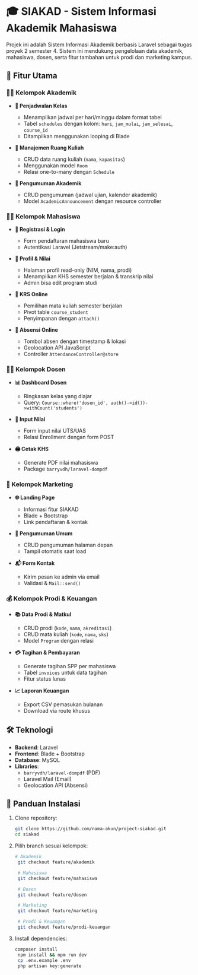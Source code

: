 # 🎓 SIAKAD - Sistem Informasi Akademik Mahasiswa

Projek ini adalah Sistem Informasi Akademik berbasis Laravel sebagai tugas proyek 2 semester 4. Sistem ini mendukung pengelolaan data akademik, mahasiswa, dosen, serta fitur tambahan untuk prodi dan marketing kampus.

## 🌟 Fitur Utama

### 👨‍🏫 Kelompok Akademik
- **📅 Penjadwalan Kelas**
  - Menampilkan jadwal per hari/minggu dalam format tabel
  - Tabel `schedules` dengan kolom: `hari`, `jam_mulai`, `jam_selesai`, `course_id`
  - Ditampilkan menggunakan looping di Blade

- **🏫 Manajemen Ruang Kuliah**
  - CRUD data ruang kuliah (`nama`, `kapasitas`)
  - Menggunakan model `Room`
  - Relasi one-to-many dengan `Schedule`

- **📢 Pengumuman Akademik**
  - CRUD pengumuman (jadwal ujian, kalender akademik)
  - Model `AcademicAnnouncement` dengan resource controller

### 👨‍🎓 Kelompok Mahasiswa
- **🔐 Registrasi & Login**
  - Form pendaftaran mahasiswa baru
  - Autentikasi Laravel (Jetstream/make:auth)

- **👤 Profil & Nilai**
  - Halaman profil read-only (NIM, nama, prodi)
  - Menampilkan KHS semester berjalan & transkrip nilai
  - Admin bisa edit program studi

- **📝 KRS Online**
  - Pemilihan mata kuliah semester berjalan
  - Pivot table `course_student`
  - Penyimpanan dengan `attach()`

- **📍 Absensi Online**
  - Tombol absen dengan timestamp & lokasi
  - Geolocation API JavaScript
  - Controller `AttendanceController@store`

### 👨‍🏫 Kelompok Dosen
- **📊 Dashboard Dosen**
  - Ringkasan kelas yang diajar
  - Query: `Course::where('dosen_id', auth()->id())->withCount('students')`

- **📝 Input Nilai**
  - Form input nilai UTS/UAS
  - Relasi Enrollment dengan form POST

- **🖨️ Cetak KHS**
  - Generate PDF nilai mahasiswa
  - Package `barryvdh/laravel-dompdf`

### 📢 Kelompok Marketing
- **🌐 Landing Page**
  - Informasi fitur SIAKAD
  - Blade + Bootstrap
  - Link pendaftaran & kontak

- **📢 Pengumuman Umum**
  - CRUD pengumuman halaman depan
  - Tampil otomatis saat load

- **📬 Form Kontak**
  - Kirim pesan ke admin via email
  - Validasi & `Mail::send()`

### 💰 Kelompok Prodi & Keuangan
- **📚 Data Prodi & Matkul**
  - CRUD prodi (`kode`, `nama`, `akreditasi`)
  - CRUD mata kuliah (`kode`, `nama`, `sks`)
  - Model `Program` dengan relasi

- **💳 Tagihan & Pembayaran**
  - Generate tagihan SPP per mahasiswa
  - Tabel `invoices` untuk data tagihan
  - Fitur status lunas

- **📈 Laporan Keuangan**
  - Export CSV pemasukan bulanan
  - Download via route khusus

## 🛠️ Teknologi
- **Backend**: Laravel
- **Frontend**: Blade + Bootstrap
- **Database**: MySQL
- **Libraries**:
  - `barryvdh/laravel-dompdf` (PDF)
  - Laravel Mail (Email)
  - Geolocation API (Absensi)

## 🚀 Panduan Instalasi
1. Clone repository:
   ```bash
   git clone https://github.com/nama-akun/project-siakad.git
   cd siakad

2. Pilih branch sesuai kelompok:
   ```bash
   # Akademik
    git checkout feature/akademik

    # Mahasiswa
    git checkout feature/mahasiswa

    # Dosen
    git checkout feature/dosen

    # Marketing
    git checkout feature/marketing

    # Prodi & Keuangan
    git checkout feature/prodi-keuangan

3. Install dependencies:
   ```bash
   composer install
    npm install && npm run dev
    cp .env.example .env
    php artisan key:generate
